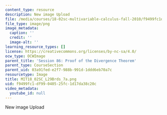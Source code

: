 ```yaml
---
content_type: resource
description: New image Upload
file: /media/courses/18-02sc-multivariable-calculus-fall-2010/f9499fc1df99040525fc1d17da38c20c_MIT18_02SC_L29Brds_7a.png
file_type: image/png
image_metadata:
  caption: ''
  credit: ''
  image-alt: ''
learning_resource_types: []
license: https://creativecommons.org/licenses/by-nc-sa/4.0/
ocw_type: OCWImage
parent_title: 'Session 86: Proof of the Divergence Theorem'
parent_type: CourseSection
parent_uid: 03a91fed-e2f7-988b-991d-1ddd6eb70a7c
resourcetype: Image
title: MIT18_02SC_L29Brds_7a.png
uid: f9499fc1-df99-0405-25fc-1d17da38c20c
video_metadata:
  youtube_id: null
---
```

New image Upload